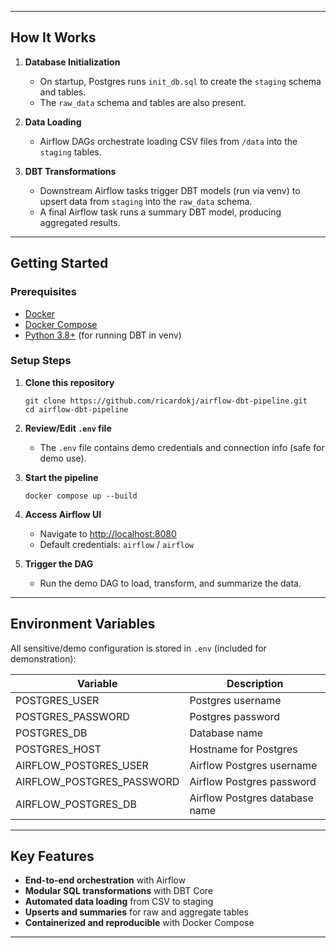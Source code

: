 
---

## How It Works

1. **Database Initialization**
    - On startup, Postgres runs `init_db.sql` to create the `staging` schema and tables.
    - The `raw_data` schema and tables are also present.

2. **Data Loading**
    - Airflow DAGs orchestrate loading CSV files from `/data` into the `staging` tables.

3. **DBT Transformations**
    - Downstream Airflow tasks trigger DBT models (run via venv) to upsert data from `staging` into the `raw_data` schema.
    - A final Airflow task runs a summary DBT model, producing aggregated results.

---

## Getting Started

### Prerequisites

- [Docker](https://www.docker.com/)
- [Docker Compose](https://docs.docker.com/compose/)
- [Python 3.8+](https://www.python.org/) (for running DBT in venv)

### Setup Steps

1. **Clone this repository**
    ```
    git clone https://github.com/ricardokj/airflow-dbt-pipeline.git
    cd airflow-dbt-pipeline
    ```

2. **Review/Edit `.env` file**
    - The `.env` file contains demo credentials and connection info (safe for demo use).

3. **Start the pipeline**
    ```
    docker compose up --build
    ```

4. **Access Airflow UI**
    - Navigate to [http://localhost:8080](http://localhost:8080)
    - Default credentials: `airflow` / `airflow`

5. **Trigger the DAG**
    - Run the demo DAG to load, transform, and summarize the data.

---

## Environment Variables

All sensitive/demo configuration is stored in `.env` (included for demonstration):

| Variable           | Description            |
|--------------------|-----------------------|
| POSTGRES_USER      | Postgres username     |
| POSTGRES_PASSWORD  | Postgres password     |
| POSTGRES_DB        | Database name         |
| POSTGRES_HOST      | Hostname for Postgres |
| AIRFLOW_POSTGRES_USER | Airflow Postgres username |
| AIRFLOW_POSTGRES_PASSWORD | Airflow Postgres password |
| AIRFLOW_POSTGRES_DB | Airflow Postgres database name |

---

## Key Features

- **End-to-end orchestration** with Airflow
- **Modular SQL transformations** with DBT Core
- **Automated data loading** from CSV to staging
- **Upserts and summaries** for raw and aggregate tables
- **Containerized and reproducible** with Docker Compose

---
